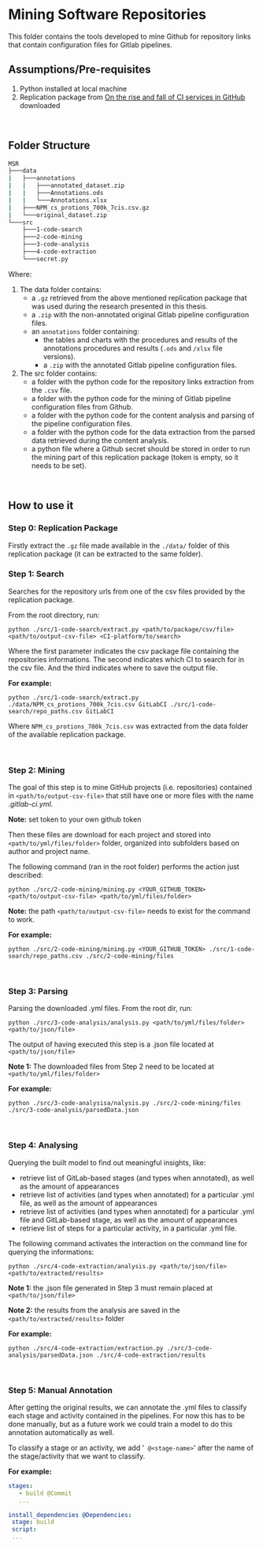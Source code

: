 # Mining Software Repositories

This folder contains the tools developed to mine Github for repository links that contain configuration files for Gitlab pipelines. 

## Assumptions/Pre-requisites

1. Python installed at local machine
2. Replication package from [On the rise and fall of CI services in GitHub](https://zenodo.org/record/5815352#.YpzKWKhBwuU) downloaded

<br>

## Folder Structure

```bash
MSR
├───data
|   ├───annotations
|   |   ├───annotated_dataset.zip
|   |   ├───Annotations.ods
|   |   └───Annotations.xlsx
|   ├───NPM_cs_protions_700k_7cis.csv.gz
|   └───original_dataset.zip
└───src
    ├───1-code-search
    ├───2-code-mining
    ├───3-code-analysis
    ├───4-code-extraction
    └───secret.py
```

Where:

1. The data folder contains:
    - a `.gz` retrieved from the above mentioned replication package that was used during the research presented in this thesis.
    - a `.zip` with the non-annotated original Gitlab pipeline configuration files.
    - an `annotations` folder containing:
        - the tables and charts with the procedures and results of the annotations procedures and results  (`.ods` and `/xlsx` file versions).
        - a `.zip` with the annotated Gitlab pipeline configuration files.
2. The src folder contains:
    - a folder with the python code for the repository links extraction from the `.csv` file.
    - a folder with the python code for the mining of Gitlab pipeline configuration files from Github.
    - a folder with the python code for the content analysis and parsing of the pipeline configuration files.
    - a folder with the python code for the data extraction from the parsed data retrieved during the content analysis.
    - a python file where a Github secret should be stored in order to run the mining part of this replication package (token is empty, so it needs to be set).

<br>

## How to use it 

### Step 0: Replication Package

Firstly extract the `.gz` file made available in the `./data/` folder of this replication package (it can be extracted to the same folder).

### Step 1: Search
Searches for the repository urls from one of the csv files provided by the replication package.

From the root directory, run:

`python ./src/1-code-search/extract.py <path/to/package/csv/file> <path/to/output-csv-file> <CI-platform/to/search>`

Where the first parameter indicates the csv package file containing the repositories informations. The second indicates which CI to search for in the csv file. And the third indicates where to save the output file.

**For example:**

`python ./src/1-code-search/extract.py ./data/NPM_cs_protions_700k_7cis.csv GitLabCI ./src/1-code-search/repo_paths.csv GitLabCI`

Where `NPM_cs_protions_700k_7cis.csv` was extracted from the data folder of the available replication package.

<br>

### Step 2: Mining
The goal of this step is to mine GitHub projects (i.e. repositories) contained in `<path/to/output-csv-file>` that still have one or more files with the name *.gitlab-ci.yml*.

**Note:** set token to your own github token

Then these files are download for each project and stored into `<path/to/yml/files/folder>` folder, organized into subfolders based on author and project name.

The following command (ran in the root folder) performs the action just described:

`python ./src/2-code-mining/mining.py <YOUR_GITHUB_TOKEN> <path/to/output-csv-file> <path/to/yml/files/folder>`

**Note:** the path `<path/to/output-csv-file>` needs to exist for the command to work.

**For example:**

`python ./src/2-code-mining/mining.py <YOUR_GITHUB_TOKEN> ./src/1-code-search/repo_paths.csv ./src/2-code-mining/files`

<br>

### Step 3: Parsing
Parsing the downloaded .yml files. From the root dir, run:

`python ./src/3-code-analysis/analysis.py <path/to/yml/files/folder> <path/to/json/file>`

The output of having executed this step is a .json file located at `<path/to/json/file>`

**Note 1:** The downloaded files from Step 2 need to be located at `<path/to/yml/files/folder>`

**For example:**

`python ./src/3-code-analysisa/nalysis.py ./src/2-code-mining/files ./src/3-code-analysis/parsedData.json`

<br>

### Step 4: Analysing
Querying the built model to find out meaningful insights, like:

* retrieve list of GitLab-based stages (and types when annotated), as well as the amount of appearances
* retrieve list of activities (and types when annotated) for a particular .yml file, as well as the amount of appearances
* retrieve list of activities (and types when annotated) for a particular .yml file and GitLab-based stage, as well as the amount of appearances
* retrieve list of steps for a particular activity, in a particular .yml file.

The following command activates the interaction on the command line for querying the informations:

`python ./src/4-code-extraction/analysis.py <path/to/json/file> <path/to/extracted/results>`

**Note 1:** the .json file generated in Step 3 must remain placed at `<path/to/json/file>`

**Note 2:** the results from the analysis are saved in the `<path/to/extracted/results>` folder

**For example:**

`python ./src/4-code-extraction/extraction.py ./src/3-code-analysis/parsedData.json ./src/4-code-extraction/results`

<br>

### Step 5: Manual Annotation
After getting the original results, we can annotate the .yml files to classify each stage and activity contained in the pipelines. For now this has to be done manually, but as a future work we could train a model to do this annotation automatically as well.

To classify a stage or an activity, we add '` @<stage-name>`' after the name of the stage/activity that we want to classify.


**For example:**

 ```yml
 stages:
    - build @Commit
    ...

install_dependencies @Dependencies:
  stage: build
  script:
  ...
 ```
